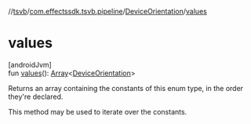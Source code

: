 //[tsvb](../../../index.md)/[com.effectssdk.tsvb.pipeline](../index.md)/[DeviceOrientation](index.md)/[values](values.md)

# values

[androidJvm]\
fun [values](values.md)(): [Array](https://kotlinlang.org/api/latest/jvm/stdlib/kotlin-stdlib/kotlin/-array/index.html)&lt;[DeviceOrientation](index.md)&gt;

Returns an array containing the constants of this enum type, in the order they're declared.

This method may be used to iterate over the constants.
